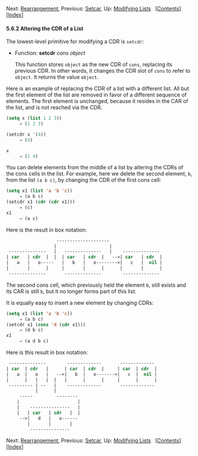 

Next: [Rearrangement](Rearrangement.html), Previous: [Setcar](Setcar.html), Up: [Modifying Lists](Modifying-Lists.html)   \[[Contents](index.html#SEC_Contents "Table of contents")]\[[Index](Index.html "Index")]

#### 5.6.2 Altering the CDR of a List

The lowest-level primitive for modifying a CDR is `setcdr`:

*   Function: **setcdr** *cons object*

    This function stores `object` as the new CDR of `cons`, replacing its previous CDR. In other words, it changes the CDR slot of `cons` to refer to `object`. It returns the value `object`.

Here is an example of replacing the CDR of a list with a different list. All but the first element of the list are removed in favor of a different sequence of elements. The first element is unchanged, because it resides in the CAR of the list, and is not reached via the CDR.

```lisp
(setq x (list 1 2 3))
     ⇒ (1 2 3)
```

```lisp
(setcdr x '(4))
     ⇒ (4)
```

```lisp
x
     ⇒ (1 4)
```

You can delete elements from the middle of a list by altering the CDRs of the cons cells in the list. For example, here we delete the second element, `b`, from the list `(a b c)`, by changing the CDR of the first cons cell:

```lisp
(setq x1 (list 'a 'b 'c))
     ⇒ (a b c)
(setcdr x1 (cdr (cdr x1)))
     ⇒ (c)
x1
     ⇒ (a c)
```

Here is the result in box notation:

```lisp
                   --------------------
                  |                    |
 --------------   |   --------------   |    --------------
| car   | cdr  |  |  | car   | cdr  |   -->| car   | cdr  |
|   a   |   o-----   |   b   |   o-------->|   c   |  nil |
|       |      |     |       |      |      |       |      |
 --------------       --------------        --------------
```

The second cons cell, which previously held the element `b`, still exists and its CAR is still `b`, but it no longer forms part of this list.

It is equally easy to insert a new element by changing CDRs:

```lisp
(setq x1 (list 'a 'b 'c))
     ⇒ (a b c)
(setcdr x1 (cons 'd (cdr x1)))
     ⇒ (d b c)
x1
     ⇒ (a d b c)
```

Here is this result in box notation:

```lisp
 --------------        -------------       -------------
| car  | cdr   |      | car  | cdr  |     | car  | cdr  |
|   a  |   o   |   -->|   b  |   o------->|   c  |  nil |
|      |   |   |  |   |      |      |     |      |      |
 --------- | --   |    -------------       -------------
           |      |
     -----         --------
    |                      |
    |    ---------------   |
    |   | car   | cdr   |  |
     -->|   d   |   o------
        |       |       |
         ---------------
```

Next: [Rearrangement](Rearrangement.html), Previous: [Setcar](Setcar.html), Up: [Modifying Lists](Modifying-Lists.html)   \[[Contents](index.html#SEC_Contents "Table of contents")]\[[Index](Index.html "Index")]
